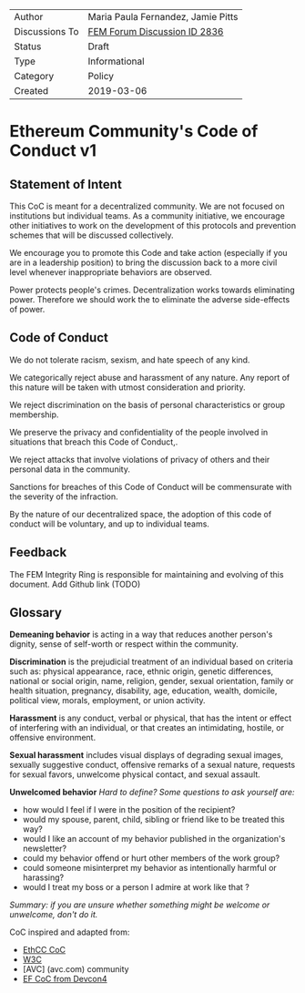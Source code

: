 |                |                                    |
| -------------- | ---------------------------------- |
| Author         | Maria Paula Fernandez, Jamie Pitts |
| Discussions To | [FEM Forum Discussion ID 2836](https://ethereum-magicians.org/t/ethmagicians-council-of-prague-integrity-ring-community-code-of-conduct/2836) |
| Status         | Draft |
| Type           | Informational |
| Category       | Policy |
| Created        | 2019-03-06 |

# Ethereum Community's Code of Conduct v1

## Statement of Intent

This CoC is meant for a decentralized community. We are not focused on institutions but individual teams. As a community initiative, we encourage other initiatives to work on the development of this protocols and prevention schemes that will be discussed collectively.

We encourage you to promote this Code and take action (especially if you are in a leadership position) to bring the discussion back to a more civil level whenever inappropriate behaviors are observed.

Power protects people's crimes. Decentralization works towards eliminating power. Therefore we should work the to eliminate the adverse side-effects of power. 

## Code of Conduct

We do not tolerate racism, sexism, and hate speech of any kind.

We categorically reject abuse and harassment of any nature. Any report of this nature will be taken with utmost consideration and priority. 

We reject discrimination on the basis of personal characteristics or group membership.

We preserve the privacy and confidentiality of the people involved in situations that breach this Code of Conduct,.

We reject attacks that involve violations of privacy of others and their personal data in the community.

Sanctions for breaches of this Code of Conduct will be commensurate with the severity of the infraction.

By the nature of our decentralized space, the adoption of this code of conduct will be voluntary, and up to individual teams. 

## Feedback 

The FEM Integrity Ring is responsible for maintaining and evolving of this document.
Add Github link (TODO)

## Glossary

**Demeaning behavior**
is acting in a way that reduces another person's dignity, sense of self-worth or respect within the community.

**Discrimination**
is the prejudicial treatment of an individual based on criteria such as: physical appearance, race, ethnic origin, genetic differences, national or social origin, name, religion, gender, sexual orientation, family or health situation, pregnancy, disability, age, education, wealth, domicile, political view, morals, employment, or union activity.


**Harassment**
is any conduct, verbal or physical, that has the intent or effect of interfering with an individual, or that creates an intimidating, hostile, or offensive environment.

**Sexual harassment**
includes visual displays of degrading sexual images, sexually suggestive conduct, offensive remarks of a sexual nature, requests for sexual favors, unwelcome physical contact, and sexual assault.

**Unwelcomed behavior**
*Hard to define? Some questions to ask yourself are:*
* how would I feel if I were in the position of the recipient?
* would my spouse, parent, child, sibling or friend like to be treated this way?
* would I like an account of my behavior published in the organization's newsletter?
* could my behavior offend or hurt other members of the work group?
* could someone misinterpret my behavior as intentionally harmful or harassing?
* would I treat my boss or a person I admire at work like that ?

*Summary: if you are unsure whether something might be welcome or unwelcome, don't do it.*

CoC inspired and adapted from: 

- [EthCC CoC](https://ethcc.io/images/EthCC_CoC.pdf)
- [W3C](https://www.w3.org/Consortium/cepc/)
- [AVC] (avc.com) community 
- [EF CoC from Devcon4](https://devcon4.ethereum.org/code-of-conduct)


